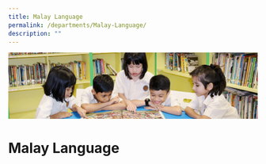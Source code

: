 ```yaml
---
title: Malay Language
permalink: /departments/Malay-Language/
description: ""
---
```

![](/images/banner.gif)

Malay Language
==============